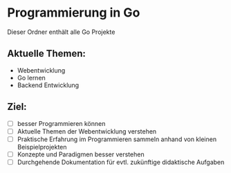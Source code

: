 # Programmierung in Go
Dieser Ordner enthält alle Go Projekte
## Aktuelle Themen:
- Webentwicklung
- Go lernen
- Backend Entwicklung
## Ziel:
- [ ] besser Programmieren können
- [ ] Aktuelle Themen der Webentwicklung verstehen
- [ ] Praktische Erfahrung im Programmieren sammeln anhand von kleinen Beispielprojekten
- [ ] Konzepte und Paradigmen besser verstehen
- [ ] Durchgehende Dokumentation für evtl. zukünftige didaktische Aufgaben